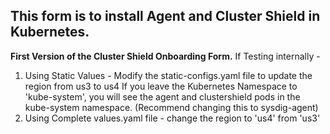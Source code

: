 ## This form is to install Agent and Cluster Shield in Kubernetes.

**First Version of the Cluster Shield Onboarding Form.**
If Testing internally -
1. Using Static Values -
Modify the static-configs.yaml file to update the region from us3 to us4
If you leave the Kubernetes Namespace to 'kube-system', you will see the agent and clustershield pods in the kube-system namespace. (Recommend changing this to sysdig-agent)
2. Using Complete values.yaml file - change the region to 'us4' from 'us3'

